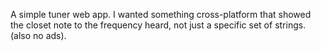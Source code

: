 A simple tuner web app. I wanted something cross-platform that showed the closet note to the frequency heard, not just a specific set of strings. (also no ads).
